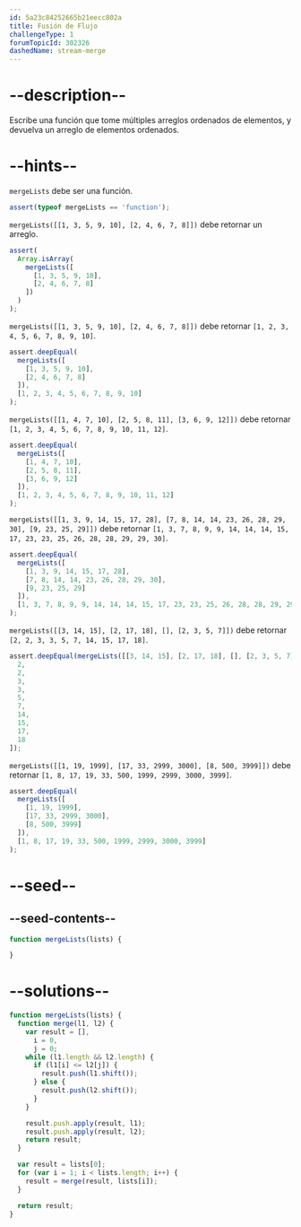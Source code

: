 ```yaml
---
id: 5a23c84252665b21eecc802a
title: Fusión de Flujo
challengeType: 1
forumTopicId: 302326
dashedName: stream-merge
---
```


# --description--

Escribe una función que tome múltiples arreglos ordenados de elementos, y devuelva un arreglo de elementos ordenados.

# --hints--

`mergeLists` debe ser una función.

```js
assert(typeof mergeLists == 'function');
```

`mergeLists([[1, 3, 5, 9, 10], [2, 4, 6, 7, 8]])` debe retornar un arreglo.

```js
assert(
  Array.isArray(
    mergeLists([
      [1, 3, 5, 9, 10],
      [2, 4, 6, 7, 8]
    ])
  )
);
```

`mergeLists([[1, 3, 5, 9, 10], [2, 4, 6, 7, 8]])` debe retornar `[1, 2, 3, 4, 5, 6, 7, 8, 9, 10]`.

```js
assert.deepEqual(
  mergeLists([
    [1, 3, 5, 9, 10],
    [2, 4, 6, 7, 8]
  ]),
  [1, 2, 3, 4, 5, 6, 7, 8, 9, 10]
);
```

`mergeLists([[1, 4, 7, 10], [2, 5, 8, 11], [3, 6, 9, 12]])` debe retornar `[1, 2, 3, 4, 5, 6, 7, 8, 9, 10, 11, 12]`.

```js
assert.deepEqual(
  mergeLists([
    [1, 4, 7, 10],
    [2, 5, 8, 11],
    [3, 6, 9, 12]
  ]),
  [1, 2, 3, 4, 5, 6, 7, 8, 9, 10, 11, 12]
);
```

`mergeLists([[1, 3, 9, 14, 15, 17, 28], [7, 8, 14, 14, 23, 26, 28, 29, 30], [9, 23, 25, 29]])` debe retornar `[1, 3, 7, 8, 9, 9, 14, 14, 14, 15, 17, 23, 23, 25, 26, 28, 28, 29, 29, 30]`.

```js
assert.deepEqual(
  mergeLists([
    [1, 3, 9, 14, 15, 17, 28],
    [7, 8, 14, 14, 23, 26, 28, 29, 30],
    [9, 23, 25, 29]
  ]),
  [1, 3, 7, 8, 9, 9, 14, 14, 14, 15, 17, 23, 23, 25, 26, 28, 28, 29, 29, 30]
);
```

`mergeLists([[3, 14, 15], [2, 17, 18], [], [2, 3, 5, 7]])` debe retornar `[2, 2, 3, 3, 5, 7, 14, 15, 17, 18]`.

```js
assert.deepEqual(mergeLists([[3, 14, 15], [2, 17, 18], [], [2, 3, 5, 7]]), [
  2,
  2,
  3,
  3,
  5,
  7,
  14,
  15,
  17,
  18
]);
```

`mergeLists([[1, 19, 1999], [17, 33, 2999, 3000], [8, 500, 3999]])` debe retornar `[1, 8, 17, 19, 33, 500, 1999, 2999, 3000, 3999]`.

```js
assert.deepEqual(
  mergeLists([
    [1, 19, 1999],
    [17, 33, 2999, 3000],
    [8, 500, 3999]
  ]),
  [1, 8, 17, 19, 33, 500, 1999, 2999, 3000, 3999]
);
```

# --seed--

## --seed-contents--

```js
function mergeLists(lists) {

}
```

# --solutions--

```js
function mergeLists(lists) {
  function merge(l1, l2) {
    var result = [],
      i = 0,
      j = 0;
    while (l1.length && l2.length) {
      if (l1[i] <= l2[j]) {
        result.push(l1.shift());
      } else {
        result.push(l2.shift());
      }
    }

    result.push.apply(result, l1);
    result.push.apply(result, l2);
    return result;
  }

  var result = lists[0];
  for (var i = 1; i < lists.length; i++) {
    result = merge(result, lists[i]);
  }

  return result;
}
```
